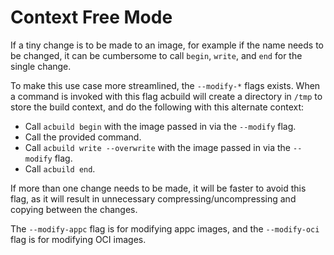 # Context Free Mode

If a tiny change is to be made to an image, for example if the name needs to be
changed, it can be cumbersome to call `begin`, `write`, and `end` for the
single change.

To make this use case more streamlined, the `--modify-*` flags exists. When a
command is invoked with this flag acbuild will create a directory in `/tmp` to
store the build context, and do the following with this alternate context:

- Call `acbuild begin` with the image passed in via the `--modify` flag.
- Call the provided command.
- Call `acbuild write --overwrite` with the image passed in via the `--modify`
  flag.
- Call `acbuild end`.

If more than one change needs to be made, it will be faster to avoid this flag,
as it will result in unnecessary compressing/uncompressing and copying between
the changes.

The `--modify-appc` flag is for modifying appc images, and the `--modify-oci`
flag is for modifying OCI images.
